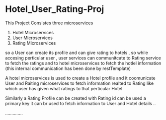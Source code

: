 # Hotel_User_Rating-Proj


This Project Consistes three microservices 
1. Hotel Microservices
2. User Microservices
3. Rating Microservices
 
so a User can create its profile and can give rating to hotels ,
so while accesing perticular user , user services can communitcate to Rating service to fetch the ratings and
to hotel microservices to fetch the hotlel information (this internal communication has been done by restTemplate)

A hotel microservices is used to create a Hotel profile and it coomunicate User and Raiting microservices 
to fetch information realted to Rating like which user has given what ratings to that perticular Hotel

Similarly a Rating Profile can be created with Rating id can be used a primary key it can br used to fetch 
information to User and Hotel details ..


..............

